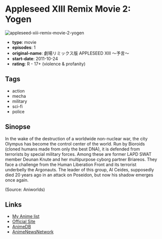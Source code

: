 # Appleseed XIII Remix Movie 2: Yogen

![appleseed-xiii-remix-movie-2-yogen](https://cdn.myanimelist.net/images/anime/6/37085.jpg)

-   **type**: movie
-   **episodes**: 1
-   **original-name**: 劇場リミックス版 APPLESEED XIII ～予言～
-   **start-date**: 2011-10-24
-   **rating**: R - 17+ (violence & profanity)

## Tags

-   action
-   mecha
-   military
-   sci-fi
-   police

## Sinopse

In the wake of the destruction of a worldwide non-nuclear war, the city Olympus has become the control center of the world. Run by Bioroids (cloned humans made from only the best DNA), it is defended from terrorists by special military forces. Among these are former LAPD SWAT member Deunan Knute and her multipurpose cyborg partner Briareos. They face a challenge from the Human Liberation Front and its terrorist underbelly the Argonauts. The leader of this group, Al Ceides, supposedly died 20 years ago in an attack on Poseidon, but now his shadow emerges once again.

(Source: Aniworlds)

## Links

-   [My Anime list](https://myanimelist.net/anime/10693/Appleseed_XIII_Remix_Movie_2__Yogen)
-   [Official Site](http://appleseed13.jp/theater/)
-   [AnimeDB](http://anidb.info/perl-bin/animedb.pl?show=anime&aid=8311)
-   [AnimeNewsNetwork](http://www.animenewsnetwork.com/encyclopedia/anime.php?id=14074)
